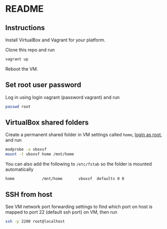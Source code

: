 # README

## Instructions

Install VirtualBox and Vagrant for your platform.

Clone this repo and run

```bash
vagrant up
```

Reboot the VM.

## Set root user password

Log in using login vagrant (password vagrant) and run

```bash
passwd root
```

## VirtualBox shared folders

Create a permanent shared folder in VM settings called `home`, [login as root](#set-root-user-password), and run

```bash
modprobe -a vboxsf
mount -t vboxsf home /mnt/home
```

You can also add the following to `/etc/fstab` so the folder is mounted automatically

```fstab
home            /mnt/home       vboxsf  defaults 0 0
```

## SSH from host

See VM network port forwarding settings to find which port on host is mapped to port 22 (default ssh port) on VM, then run

```bash
ssh -p 2200 root@localhost
```
